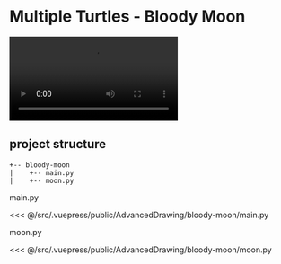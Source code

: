 # Multiple Turtles - Bloody Moon

<video controls>
<source :src="$withBase('/AdvancedDrawing/bloody-moon/output.mkv')" type="video/mp4" >
</video>


## project structure
```
+-- bloody-moon
|    +-- main.py
|    +-- moon.py
```

main.py

<<< @/src/.vuepress/public/AdvancedDrawing/bloody-moon/main.py

moon.py

<<< @/src/.vuepress/public/AdvancedDrawing/bloody-moon/moon.py